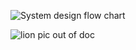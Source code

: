 ![System design flow chart](https://www.researchgate.net/profile/Majid_Bazargan/publication/266673262/figure/fig6/AS:347883749560322@1459953357098/Solar-cooling-system-design-and-simulation-process-flowchart.png)
<!-- <img data-zoomable src="lion.jpg" alt="This is image" /> -->

![lion pic out of doc]("lion.jpg")
